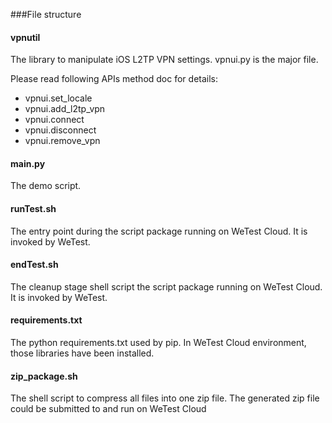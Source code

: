 ###File structure
#### vpnutil
 The library to manipulate iOS L2TP VPN settings. vpnui.py is the major file.

Please read following APIs method doc for details:
 * vpnui.set_locale
 * vpnui.add_l2tp_vpn
 * vpnui.connect
 * vpnui.disconnect
 * vpnui.remove_vpn
#### main.py
The demo script.
#### runTest.sh
The entry point during the script package running on WeTest Cloud. It is invoked by WeTest.
#### endTest.sh
The cleanup stage shell script the script package running on WeTest Cloud. It is invoked by WeTest.
#### requirements.txt
The python requirements.txt used by pip. In WeTest Cloud environment, those libraries have been installed.
#### zip_package.sh
The shell script to compress all files into one zip file. The generated zip file could be submitted to and run on WeTest Cloud
